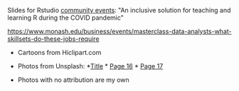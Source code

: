 Slides for Rstudio [community events](https://www.rstudio.com/resources/an-inclusive-solution-for-teaching-and-learning-r-during-the-covid-pandemic/): "An inclusive solution for teaching and learning R during the COVID pandemic"

https://www.monash.edu/business/events/masterclass-data-analysts-what-skillsets-do-these-jobs-require

- Cartoons from Hiclipart.com
- Photos from Unsplash:
      *[Title](https://unsplash.com/photos/pCcGpVsOHoo)
      * [Page 16](https://unsplash.com/photos/oM9d97IWgss)
      * [Page 17](https://unsplash.com/photos/qFn515nfhDs)


- Photos with no attribution are my own